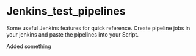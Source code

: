 # Jenkins_test_pipelines
Some useful Jenkins features for quick reference.
Create pipeline jobs in your jenkins and paste the pipelines into your Script.

Added something
